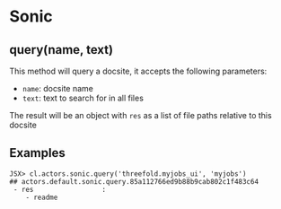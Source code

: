# Sonic

## query(name, text)

This method will query a docsite, it accepts the following parameters:

- `name`: docsite name
- `text`: text to search for in all files

The result will be an object with `res` as a list of file paths relative to this docsite

## Examples

```
JSX> cl.actors.sonic.query('threefold.myjobs_ui', 'myjobs')
## actors.default.sonic.query.85a112766ed9b88b9cab802c1f483c64
 - res                 :
    - readme
```
